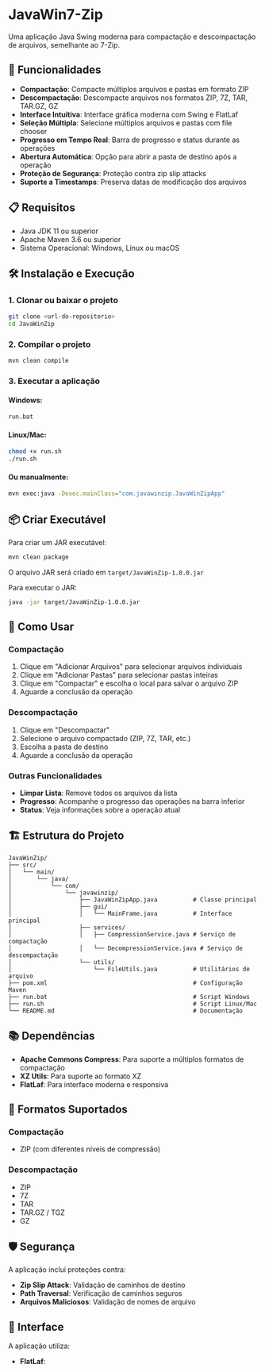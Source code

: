 # JavaWin7-Zip

Uma aplicação Java Swing moderna para compactação e descompactação de arquivos, semelhante ao 7-Zip.

## 🚀 Funcionalidades

- **Compactação**: Compacte múltiplos arquivos e pastas em formato ZIP
- **Descompactação**: Descompacte arquivos nos formatos ZIP, 7Z, TAR, TAR.GZ, GZ
- **Interface Intuitiva**: Interface gráfica moderna com Swing e FlatLaf
- **Seleção Múltipla**: Selecione múltiplos arquivos e pastas com file chooser
- **Progresso em Tempo Real**: Barra de progresso e status durante as operações
- **Abertura Automática**: Opção para abrir a pasta de destino após a operação
- **Proteção de Segurança**: Proteção contra zip slip attacks
- **Suporte a Timestamps**: Preserva datas de modificação dos arquivos

## 📋 Requisitos

- Java JDK 11 ou superior
- Apache Maven 3.6 ou superior
- Sistema Operacional: Windows, Linux ou macOS

## 🛠️ Instalação e Execução

### 1. Clonar ou baixar o projeto

```bash
git clone <url-do-repositorio>
cd JavaWinZip
```

### 2. Compilar o projeto

```bash
mvn clean compile
```

### 3. Executar a aplicação

#### Windows:
```bash
run.bat
```

#### Linux/Mac:
```bash
chmod +x run.sh
./run.sh
```

#### Ou manualmente:
```bash
mvn exec:java -Dexec.mainClass="com.javawinzip.JavaWinZipApp"
```

## 📦 Criar Executável

Para criar um JAR executável:

```bash
mvn clean package
```

O arquivo JAR será criado em `target/JavaWinZip-1.0.0.jar`

Para executar o JAR:

```bash
java -jar target/JavaWinZip-1.0.0.jar
```

## 🎯 Como Usar

### Compactação
1. Clique em "Adicionar Arquivos" para selecionar arquivos individuais
2. Clique em "Adicionar Pastas" para selecionar pastas inteiras
3. Clique em "Compactar" e escolha o local para salvar o arquivo ZIP
4. Aguarde a conclusão da operação

### Descompactação
1. Clique em "Descompactar"
2. Selecione o arquivo compactado (ZIP, 7Z, TAR, etc.)
3. Escolha a pasta de destino
4. Aguarde a conclusão da operação

### Outras Funcionalidades
- **Limpar Lista**: Remove todos os arquivos da lista
- **Progresso**: Acompanhe o progresso das operações na barra inferior
- **Status**: Veja informações sobre a operação atual

## 🏗️ Estrutura do Projeto

```
JavaWinZip/
├── src/
│   └── main/
│       └── java/
│           └── com/
│               └── javawinzip/
│                   ├── JavaWinZipApp.java          # Classe principal
│                   ├── gui/
│                   │   └── MainFrame.java          # Interface principal
│                   ├── services/
│                   │   ├── CompressionService.java # Serviço de compactação
│                   │   └── DecompressionService.java # Serviço de descompactação
│                   └── utils/
│                       └── FileUtils.java          # Utilitários de arquivo
├── pom.xml                                         # Configuração Maven
├── run.bat                                         # Script Windows
├── run.sh                                          # Script Linux/Mac
└── README.md                                       # Documentação
```

## 📚 Dependências

- **Apache Commons Compress**: Para suporte a múltiplos formatos de compactação
- **XZ Utils**: Para suporte ao formato XZ
- **FlatLaf**: Para interface moderna e responsiva

## 🔧 Formatos Suportados

### Compactação
- ZIP (com diferentes níveis de compressão)

### Descompactação
- ZIP
- 7Z
- TAR
- TAR.GZ / TGZ
- GZ

## 🛡️ Segurança

A aplicação inclui proteções contra:
- **Zip Slip Attack**: Validação de caminhos de destino
- **Path Traversal**: Verificação de caminhos seguros
- **Arquivos Maliciosos**: Validação de nomes de arquivo

## 🎨 Interface

A aplicação utiliza:
- **FlatLaf**:
